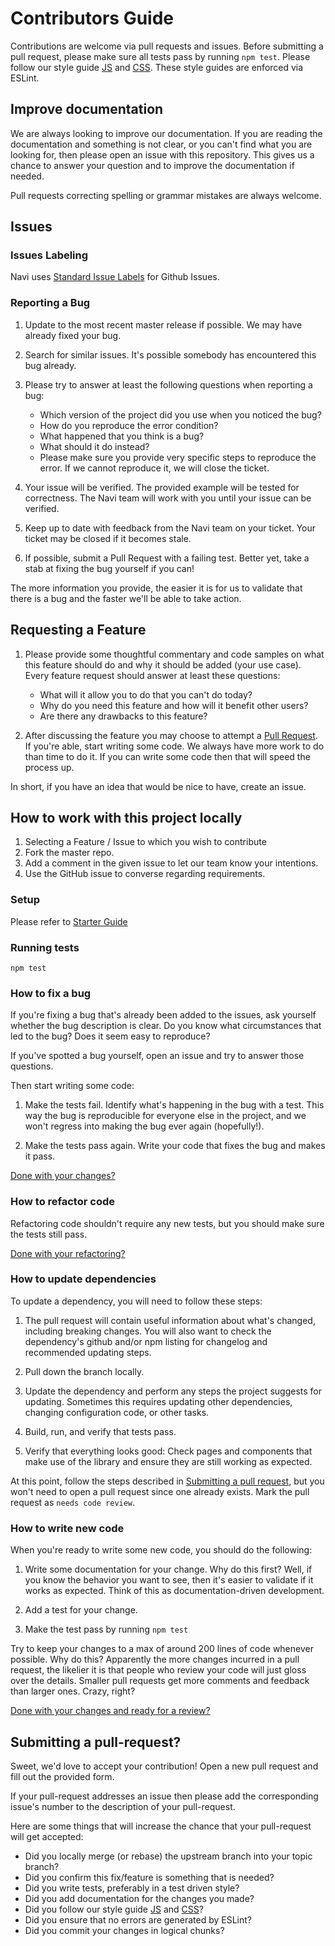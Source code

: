 # Contributors Guide

Contributions are welcome via pull requests and issues. Before submitting a pull
request, please make sure all tests pass by running ```npm test```. Please
follow our style guide [JS]() and [CSS](). These style guides are enforced via
ESLint.

## Improve documentation

We are always looking to improve our documentation. If you are reading the
documentation and something is not clear, or you can't find what you are looking
for, then please open an issue with this repository. This gives us a chance to
answer your question and to improve the documentation if needed.

Pull requests correcting spelling or grammar mistakes are always welcome.

## Issues

### Issues Labeling

Navi uses [Standard Issue Labels](https://github.com/wagenet/StandardIssueLabels)
for Github Issues.

### Reporting a Bug
1. Update to the most recent master release if possible. We may have already
   fixed your bug.

1. Search for similar issues. It's possible somebody has encountered this bug
   already.

1. Please try to answer at least the following questions when reporting a bug:
   - Which version of the project did you use when you noticed the bug?
   - How do you reproduce the error condition?
   - What happened that you think is a bug?
   - What should it do instead?
   - Please make sure you provide very specific steps to reproduce the error. If
     we cannot reproduce it, we will close the ticket.

1. Your issue will be verified. The provided example will be tested for
   correctness. The Navi team will work with you until your issue can be
   verified.

1. Keep up to date with feedback from the Navi team on your ticket. Your ticket
   may be closed if it becomes stale.

1. If possible, submit a Pull Request with a failing test. Better yet, take a
   stab at fixing the bug yourself if you can!

The more information you provide, the easier it is for us to validate that there
is a bug and the faster we'll be able to take action.

## Requesting a Feature

1. Please provide some thoughtful commentary and code samples on what this
   feature should do and why it should be added (your use case). Every feature
   request should answer at least these questions:
   - What will it allow you to do that you can't do today?
   - Why do you need this feature and how will it benefit other users?
   - Are there any drawbacks to this feature?

1. After discussing the feature you may choose to attempt a [Pull
   Request](#submitting-a-pull-request). If you're able, start writing some
   code. We always have more work to do than time to do it. If you can write
   some code then that will speed the process up.

In short, if you have an idea that would be nice to have, create an issue.

## How to work with this project locally

1. Selecting a Feature / Issue to which you wish to contribute
1. Fork the master repo.
1. Add a comment in the given issue to let our team know your intentions.
1. Use the GitHub issue to converse regarding requirements.

### Setup
Please refer to [Starter Guide]()

### Running tests
`npm test`

### How to fix a bug

If you're fixing a bug that's already been added to the issues, ask yourself
whether the bug description is clear. Do you know what circumstances that led to
the bug? Does it seem easy to reproduce?

If you've spotted a bug yourself, open an issue and try to answer those
questions.

Then start writing some code:

1. Make the tests fail. Identify what's happening in the bug with a test. This
   way the bug is reproducible for everyone else in the project, and we won't
   regress into making the bug ever again (hopefully!).

1. Make the tests pass again. Write your code that fixes the bug and makes it
   pass.

[Done with your changes?](#submitting-a-pull-request)

### How to refactor code

Refactoring code shouldn't require any new tests, but you should make sure the
tests still pass.

[Done with your refactoring?](#submitting-a-pull-request)

### How to update dependencies

 To update a dependency, you will need to follow these steps:

1. The pull request will contain useful information about what's changed,
   including breaking changes. You will also want to check the dependency's
   github and/or npm listing for changelog and recommended updating steps.

1. Pull down the branch locally.

1. Update the dependency and perform any steps the project suggests for
   updating. Sometimes this requires updating other dependencies, changing
   configuration code, or other tasks.

1. Build, run, and verify that tests pass.

1. Verify that everything looks good: Check pages and components that make use
   of the library and ensure they are still working as expected.

At this point, follow the steps described in [Submitting a pull
request](#submitting-a-pull-request), but you won't need to open a pull request
since one already exists. Mark the pull request as `needs code review`.

### How to write new code

When you're ready to write some new code, you should do the following:

1. Write some documentation for your change. Why do this first? Well, if you
   know the behavior you want to see, then it's easier to validate if it works
   as expected. Think of this as documentation-driven development.

1. Add a test for your change.

1. Make the test pass by running `npm test`

Try to keep your changes to a max of around 200 lines of code whenever possible.
Why do this? Apparently the more changes incurred in a pull request, the
likelier it is that people who review your code will just gloss over the
details. Smaller pull requests get more comments and feedback than larger ones.
Crazy, right?

[Done with your changes and ready for a review?](#submitting-a-pull-request)


## Submitting a pull-request?

Sweet, we'd love to accept your contribution! Open a new pull request and fill
out the provided form.

If your pull-request addresses an issue then please add the corresponding
issue's number to the description of your pull-request.

Here are some things that will increase the chance that your pull-request will
get accepted:
 - Did you locally merge (or rebase) the upstream branch into your topic branch?
 - Did you confirm this fix/feature is something that is needed?
 - Did you write tests, preferably in a test driven style?
 - Did you add documentation for the changes you made?
 - Did you follow our style guide [JS]() and [CSS]()?
 - Did you ensure that no errors are generated by ESLint?
 - Did you commit your changes in logical chunks?


